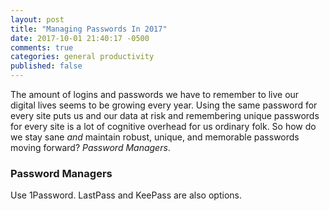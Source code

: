```yaml
---
layout: post
title: "Managing Passwords In 2017"
date: 2017-10-01 21:40:17 -0500
comments: true
categories: general productivity
published: false
---
```


The amount of logins and passwords we have to remember to live our digital lives seems to be growing every year. Using the same password for every site puts us and our data at risk and remembering unique passwords for every site is a lot of cognitive overhead for us ordinary folk. So how do we stay sane *and* maintain robust, unique, and memorable passwords moving forward? *Password Managers*.
<!-- more -->

### Password Managers
Use 1Password. LastPass and KeePass are also options.